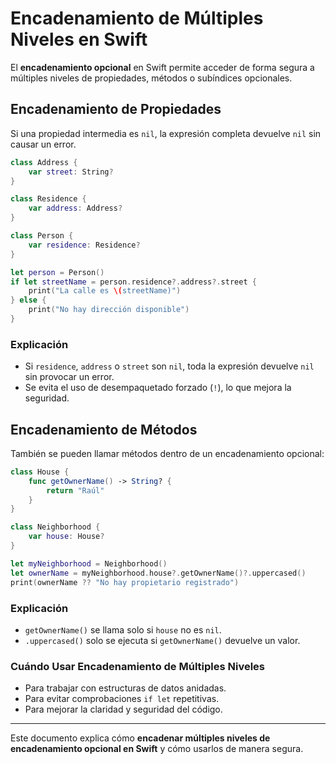 # Encadenamiento de Múltiples Niveles en Swift

El **encadenamiento opcional** en Swift permite acceder de forma segura a múltiples niveles de propiedades, métodos o subíndices opcionales.

## Encadenamiento de Propiedades

Si una propiedad intermedia es `nil`, la expresión completa devuelve `nil` sin causar un error.

```swift
class Address {
    var street: String?
}

class Residence {
    var address: Address?
}

class Person {
    var residence: Residence?
}

let person = Person()
if let streetName = person.residence?.address?.street {
    print("La calle es \(streetName)")
} else {
    print("No hay dirección disponible")
}
```

### Explicación
- Si `residence`, `address` o `street` son `nil`, toda la expresión devuelve `nil` sin provocar un error.
- Se evita el uso de desempaquetado forzado (`!`), lo que mejora la seguridad.

## Encadenamiento de Métodos

También se pueden llamar métodos dentro de un encadenamiento opcional:

```swift
class House {
    func getOwnerName() -> String? {
        return "Raúl"
    }
}

class Neighborhood {
    var house: House?
}

let myNeighborhood = Neighborhood()
let ownerName = myNeighborhood.house?.getOwnerName()?.uppercased()
print(ownerName ?? "No hay propietario registrado")
```

### Explicación
- `getOwnerName()` se llama solo si `house` no es `nil`.
- `.uppercased()` solo se ejecuta si `getOwnerName()` devuelve un valor.

### Cuándo Usar Encadenamiento de Múltiples Niveles

- Para trabajar con estructuras de datos anidadas.
- Para evitar comprobaciones `if let` repetitivas.
- Para mejorar la claridad y seguridad del código.

---

Este documento explica cómo **encadenar múltiples niveles de encadenamiento opcional en Swift** y cómo usarlos de manera segura.
